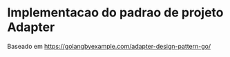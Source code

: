 # Implementacao do padrao de projeto Adapter

Baseado em https://golangbyexample.com/adapter-design-pattern-go/